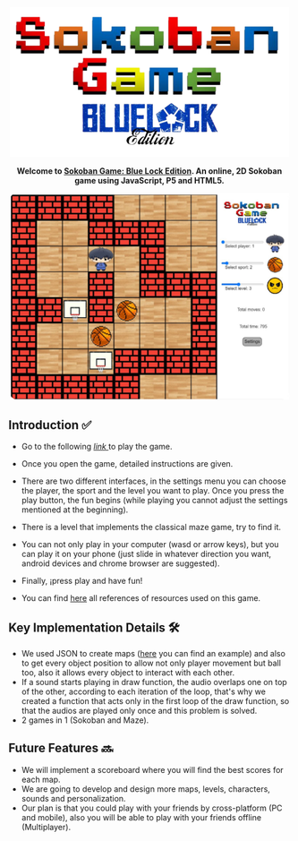 <p align="center">
  <img width="500" src="https://github.com/cmartinezbo/POO-UNAL/blob/main/Sokoban/GitHub%20Resources/titleGitHub.png"/>
</p>

<p align="center">
  <strong>Welcome to <a href="https://sokoban.poo-un.repl.co/"> Sokoban Game: Blue Lock Edition</a>. An online, 2D Sokoban game using JavaScript, P5 and HTML5.</strong>
</p>

<p align="center">
  <img width="500" alt="Game screenshot" src="https://github.com/cmartinezbo/POO-UNAL/blob/main/Sokoban/GitHub%20Resources/image.png">
</p>

 <h2> Introduction ✅</h2>
 
  - Go to the following <a href="https://sokoban.poo-un.repl.co/"> <em> link </em> </a> to play the game.
  
  - Once you open the game, detailed instructions are given.
  
  - There are two different interfaces, in the settings menu you can choose the player, the sport and the level you want to play. Once you press the play button, the fun begins (while playing you cannot adjust the settings mentioned at the beginning). 
  
  - There is a level that implements the classical maze game, try to find it.
  
  - You can not only play in your computer (wasd or arrow keys), but you can play it on your phone (just slide in whatever direction you want, android devices and chrome browser are suggested).
  
  - Finally, ¡press play and have fun!


- You can find <a href="https://github.com/cmartinezbo/POO-UNAL/blob/main/Sokoban/GitHub%20Resources/References.md">here</a> all references of resources used on this game.

 <h2> Key Implementation Details 🛠</h2>
 
  - We used JSON to create maps (<a href="https://github.com/cmartinezbo/POO-UNAL/blob/main/Sokoban/Resources/Maps/map1.json">here</a> you can find an example) and also to get every object position to allow not only player movement but ball too, also it allows every object to interact with each other.
  - If a sound starts playing in draw function, the audio overlaps one on top of the other, according to each iteration of the loop, that's why we created a function that acts only in the first loop of the draw function, so that the audios are played only once and this problem is solved.
  - 2 games in 1 (Sokoban and Maze).


 <h2> Future Features 🔜</h2>
 
  - We will implement a scoreboard where you will find the best scores for each map.
  - We are going to develop and design more maps, levels, characters, sounds and personalization.
  - Our plan is that you could play with your friends by cross-platform (PC and mobile), also you will be able to play with your friends offline (Multiplayer).

